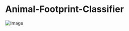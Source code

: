 # Animal-Footprint-Classifier
![Image](https://github.com/user-attachments/assets/0c167652-94d0-4f37-bb20-6ec123403154)

